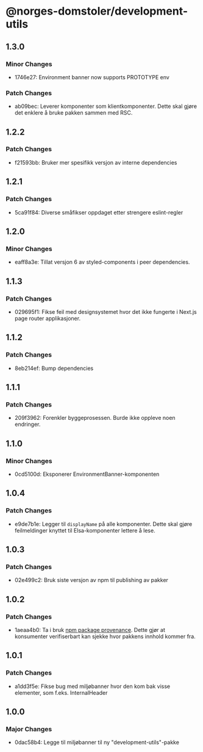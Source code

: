 # @norges-domstoler/development-utils

## 1.3.0

### Minor Changes

- 1746e27: Environment banner now supports PROTOTYPE env

### Patch Changes

- ab09bec: Leverer komponenter som klientkomponenter. Dette skal gjøre det enklere å bruke pakken sammen med RSC.

## 1.2.2

### Patch Changes

- f21593bb: Bruker mer spesifikk versjon av interne dependencies

## 1.2.1

### Patch Changes

- 5ca91f84: Diverse småfikser oppdaget etter strengere eslint-regler

## 1.2.0

### Minor Changes

- eaff8a3e: Tillat versjon 6 av styled-components i peer dependencies.

## 1.1.3

### Patch Changes

- 029695f1: Fikse feil med designsystemet hvor det ikke fungerte i Next.js page router applikasjoner.

## 1.1.2

### Patch Changes

- 8eb214ef: Bump dependencies

## 1.1.1

### Patch Changes

- 209f3962: Forenkler byggeprosessen. Burde ikke oppleve noen endringer.

## 1.1.0

### Minor Changes

- 0cd5100d: Eksponerer EnvironmentBanner-komponenten

## 1.0.4

### Patch Changes

- e9de7b1e: Legger til `displayName` på alle komponenter. Dette skal gjøre feilmeldinger knyttet til Elsa-komponenter lettere å lese.

## 1.0.3

### Patch Changes

- 02e499c2: Bruk siste versjon av npm til publishing av pakker

## 1.0.2

### Patch Changes

- 1aeaa4b0: Ta i bruk [npm package provenance](https://github.blog/2023-04-19-introducing-npm-package-provenance/).
  Dette gjør at konsumenter verifiserbart kan sjekke hvor pakkens innhold kommer fra.

## 1.0.1

### Patch Changes

- a1dd3f5e: Fikse bug med miljøbanner hvor den kom bak visse elementer, som f.eks. InternalHeader

## 1.0.0

### Major Changes

- 0dac58b4: Legge til miljøbanner til ny "development-utils"-pakke
